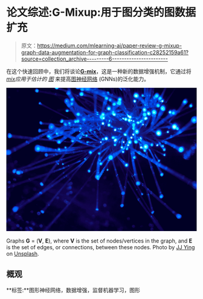 # 论文综述:G-Mixup:用于图分类的图数据扩充

> 原文：<https://medium.com/mlearning-ai/paper-review-g-mixup-graph-data-augmentation-for-graph-classification-c28252159a61?source=collection_archive---------6----------------------->

在这个快速回顾中，我们将谈论[**G-mix**](https://arxiv.org/abs/2202.07179)，这是一种新的数据增强机制，它通过将[*mix*](https://arxiv.org/abs/1710.09412)*应用于估计的* [*图*](https://arxiv.org/pdf/1611.00718.pdf) 来提高[图神经网络](https://distill.pub/2021/gnn-intro/) (GNNs)的泛化能力。

![](img/9b842edd6b7e1f8e954952fc6787158c.png)

Graphs **G** = (**V**, **E**), where **V** is the set of nodes/vertices in the graph, and **E** is the set of edges, or connections, between these nodes. Photo by [JJ Ying](https://unsplash.com/@jjying?utm_source=medium&utm_medium=referral) on [Unsplash](https://unsplash.com?utm_source=medium&utm_medium=referral).

## 概观

**标签:**图形神经网络，数据增强，监督机器学习，图形